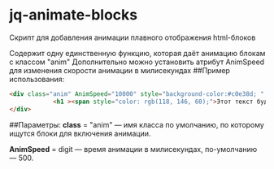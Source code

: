 # jq-animate-blocks
Скрипт для добавления анимации плавного отображения html-блоков

Содержит одну единственную функцию, которая даёт анимацию блокам с классом "anim"
Дополнительно можно установить атрибут  AnimSpeed для изменения скорости анимации в милисекундах
##Пример использования:
```html
<div class="anim" AnimSpeed="10000" style="background-color:#c0e38d; "  >
			<h1 ><span style="color: rgb(118, 146, 60);">Этот текст будет всплывать аж 10 секунд</span></h1>
</div>
```
##Параметры:
**class** = "anim" — имя класса по умолчанию, по которому ищутся блоки для включения анимации.

**AnimSpeed** = digit — время анимации в милисекундах, по-умолчанию — 500.
